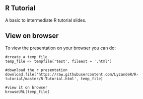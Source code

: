 ## R Tutorial

A basic to intermediate R tutorial slides.

## View on browser

To view the presentation on your browser you can do:

```
#create a temp file
temp_file <- tempfile('test', fileext = '.html')

#download the r presentation
download.file('https://raw.githubusercontent.com/LyzandeR/R-tutorial/master/R-Tutorial.html', temp_file)

#view it on browser
browseURL(temp_file)
```